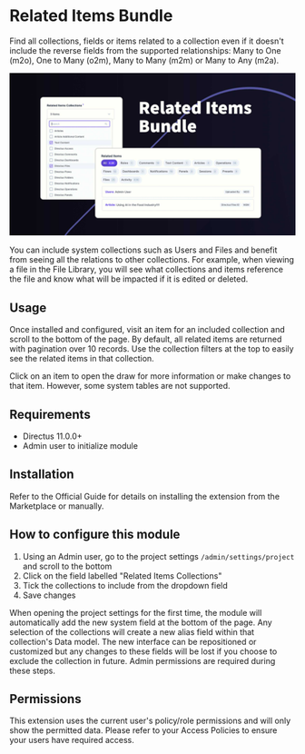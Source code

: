 # Related Items Bundle

Find all collections, fields or items related to a collection even if it doesn't include the reverse fields from the supported relationships: Many to One (m2o), One to Many (o2m), Many to Many (m2m) or Many to Any (m2a).

![Related Items Bundle](https://raw.githubusercontent.com/directus-labs/extensions/main/packages/related-items-bundle/docs/related-items-bundle.jpg)

You can include system collections such as Users and Files and benefit from seeing all the relations to other collections. For example, when viewing a file in the File Library, you will see what collections and items reference the file and know what will be impacted if it is edited or deleted.

## Usage

Once installed and configured, visit an item for an included collection and scroll to the bottom of the page. By default, all related items are returned with pagination over 10 records. Use the collection filters at the top to easily see the related items in that collection.

Click on an item to open the draw for more information or make changes to that item. However, some system tables are not supported.

## Requirements

- Directus 11.0.0+
- Admin user to initialize module

## Installation

Refer to the Official Guide for details on installing the extension from the Marketplace or manually.

## How to configure this module

1. Using an Admin user, go to the project settings `/admin/settings/project` and scroll to the bottom
2. Click on the field labelled "Related Items Collections" 
3. Tick the collections to include from the dropdown field
4. Save changes

When opening the project settings for the first time, the module will automatically add the new system field at the bottom of the page. Any selection of the collections will create a new alias field within that collection's Data model. The new interface can be repositioned or customized but any changes to these fields will be lost if you choose to exclude the collection in future. Admin permissions are required during these steps.

## Permissions

This extension uses the current user's policy/role permissions and will only show the permitted data. Please refer to your Access Policies to ensure your users have required access.